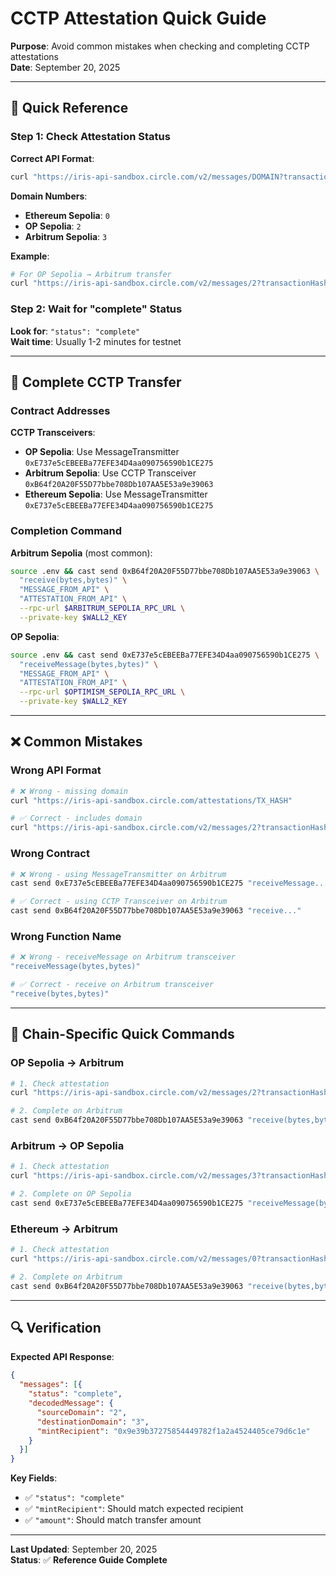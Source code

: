 # CCTP Attestation Quick Guide

**Purpose**: Avoid common mistakes when checking and completing CCTP attestations  
**Date**: September 20, 2025

---

## 🎯 **Quick Reference**

### **Step 1: Check Attestation Status**

**Correct API Format**:
```bash
curl "https://iris-api-sandbox.circle.com/v2/messages/DOMAIN?transactionHash=TX_HASH"
```

**Domain Numbers**:
- **Ethereum Sepolia**: `0`
- **OP Sepolia**: `2` 
- **Arbitrum Sepolia**: `3`

**Example**:
```bash
# For OP Sepolia → Arbitrum transfer
curl "https://iris-api-sandbox.circle.com/v2/messages/2?transactionHash=0x9624d1913135d4120a6e30419aa9b9dbe7c583f4e3a1da4c5aec646a0486c65c"
```

### **Step 2: Wait for "complete" Status**

**Look for**: `"status": "complete"`  
**Wait time**: Usually 1-2 minutes for testnet

---

## 🔧 **Complete CCTP Transfer**

### **Contract Addresses**

**CCTP Transceivers**:
- **OP Sepolia**: Use MessageTransmitter `0xE737e5cEBEEBa77EFE34D4aa090756590b1CE275`
- **Arbitrum Sepolia**: Use CCTP Transceiver `0xB64f20A20F55D77bbe708Db107AA5E53a9e39063`
- **Ethereum Sepolia**: Use MessageTransmitter `0xE737e5cEBEEBa77EFE34D4aa090756590b1CE275`

### **Completion Command**

**Arbitrum Sepolia** (most common):
```bash
source .env && cast send 0xB64f20A20F55D77bbe708Db107AA5E53a9e39063 \
  "receive(bytes,bytes)" \
  "MESSAGE_FROM_API" \
  "ATTESTATION_FROM_API" \
  --rpc-url $ARBITRUM_SEPOLIA_RPC_URL \
  --private-key $WALL2_KEY
```

**OP Sepolia**:
```bash
source .env && cast send 0xE737e5cEBEEBa77EFE34D4aa090756590b1CE275 \
  "receiveMessage(bytes,bytes)" \
  "MESSAGE_FROM_API" \
  "ATTESTATION_FROM_API" \
  --rpc-url $OPTIMISM_SEPOLIA_RPC_URL \
  --private-key $WALL2_KEY
```

---

## ❌ **Common Mistakes**

### **Wrong API Format**
```bash
# ❌ Wrong - missing domain
curl "https://iris-api-sandbox.circle.com/attestations/TX_HASH"

# ✅ Correct - includes domain
curl "https://iris-api-sandbox.circle.com/v2/messages/2?transactionHash=TX_HASH"
```

### **Wrong Contract**
```bash
# ❌ Wrong - using MessageTransmitter on Arbitrum
cast send 0xE737e5cEBEEBa77EFE34D4aa090756590b1CE275 "receiveMessage..."

# ✅ Correct - using CCTP Transceiver on Arbitrum  
cast send 0xB64f20A20F55D77bbe708Db107AA5E53a9e39063 "receive..."
```

### **Wrong Function Name**
```bash
# ❌ Wrong - receiveMessage on Arbitrum transceiver
"receiveMessage(bytes,bytes)"

# ✅ Correct - receive on Arbitrum transceiver
"receive(bytes,bytes)"
```

---

## 🎯 **Chain-Specific Quick Commands**

### **OP Sepolia → Arbitrum**
```bash
# 1. Check attestation
curl "https://iris-api-sandbox.circle.com/v2/messages/2?transactionHash=YOUR_TX"

# 2. Complete on Arbitrum
cast send 0xB64f20A20F55D77bbe708Db107AA5E53a9e39063 "receive(bytes,bytes)" "MESSAGE" "ATTESTATION" --rpc-url $ARBITRUM_SEPOLIA_RPC_URL --private-key $WALL2_KEY
```

### **Arbitrum → OP Sepolia**
```bash
# 1. Check attestation  
curl "https://iris-api-sandbox.circle.com/v2/messages/3?transactionHash=YOUR_TX"

# 2. Complete on OP Sepolia
cast send 0xE737e5cEBEEBa77EFE34D4aa090756590b1CE275 "receiveMessage(bytes,bytes)" "MESSAGE" "ATTESTATION" --rpc-url $OPTIMISM_SEPOLIA_RPC_URL --private-key $WALL2_KEY
```

### **Ethereum → Arbitrum**
```bash
# 1. Check attestation
curl "https://iris-api-sandbox.circle.com/v2/messages/0?transactionHash=YOUR_TX"

# 2. Complete on Arbitrum  
cast send 0xB64f20A20F55D77bbe708Db107AA5E53a9e39063 "receive(bytes,bytes)" "MESSAGE" "ATTESTATION" --rpc-url $ARBITRUM_SEPOLIA_RPC_URL --private-key $WALL2_KEY
```

---

## 🔍 **Verification**

**Expected API Response**:
```json
{
  "messages": [{
    "status": "complete",
    "decodedMessage": {
      "sourceDomain": "2",
      "destinationDomain": "3", 
      "mintRecipient": "0x9e39b37275854449782f1a2a4524405ce79d6c1e"
    }
  }]
}
```

**Key Fields**:
- ✅ `"status": "complete"`
- ✅ `"mintRecipient"`: Should match expected recipient
- ✅ `"amount"`: Should match transfer amount

---

**Last Updated**: September 20, 2025  
**Status**: ✅ **Reference Guide Complete**